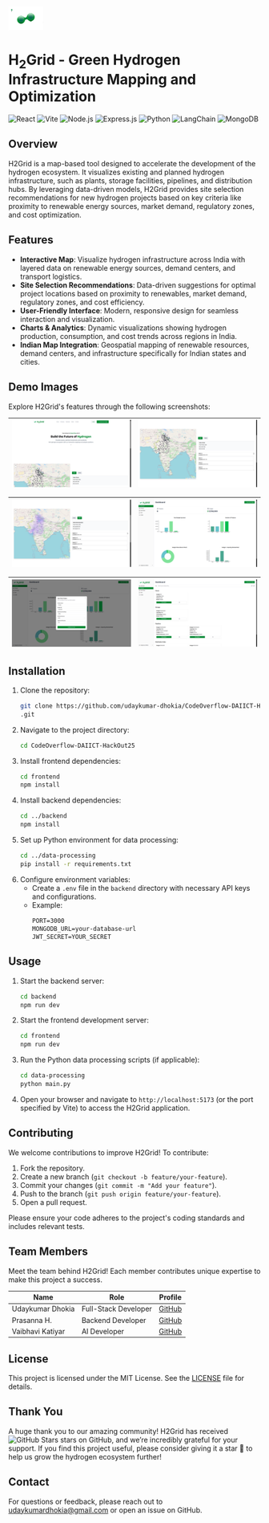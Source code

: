 <img src="./frontend/public/back.jpeg" width="70px"/>

# H<sub>2</sub>Grid - Green Hydrogen Infrastructure Mapping and Optimization

![React](https://img.shields.io/badge/React-20232A?style=for-the-badge&logo=react&logoColor=61DAFB)
![Vite](https://img.shields.io/badge/Vite-646CFF?style=for-the-badge&logo=vite&logoColor=white)
![Node.js](https://img.shields.io/badge/Node.js-339933?style=for-the-badge&logo=nodedotjs&logoColor=white)
![Express.js](https://img.shields.io/badge/Express.js-000000?style=for-the-badge&logo=express&logoColor=white)
![Python](https://img.shields.io/badge/Python-3776AB?style=for-the-badge&logo=python&logoColor=white)
![LangChain](https://img.shields.io/badge/LangChain-FF4F4F?style=for-the-badge&logo=langchain&logoColor=white)
![MongoDB](https://img.shields.io/badge/MongoDB-47A248?style=for-the-badge&logo=mongodb&logoColor=white)

## Overview

H2Grid is a map-based tool designed to accelerate the development of the hydrogen ecosystem. It visualizes existing and planned hydrogen infrastructure, such as plants, storage facilities, pipelines, and distribution hubs. By leveraging data-driven models, H2Grid provides site selection recommendations for new hydrogen projects based on key criteria like proximity to renewable energy sources, market demand, regulatory zones, and cost optimization.

## Features

- **Interactive Map**: Visualize hydrogen infrastructure across India with layered data on renewable energy sources, demand centers, and transport logistics.
- **Site Selection Recommendations**: Data-driven suggestions for optimal project locations based on proximity to renewables, market demand, regulatory zones, and cost efficiency.
- **User-Friendly Interface**: Modern, responsive design for seamless interaction and visualization.
- **Charts & Analytics**: Dynamic visualizations showing hydrogen production, consumption, and cost trends across regions in India.
- **Indian Map Integration**: Geospatial mapping of renewable resources, demand centers, and infrastructure specifically for Indian states and cities.

## Demo Images

Explore H2Grid's features through the following screenshots:

| ![Interactive Map](./frontend/public/demo/d1.png) | ![Site Selection](./frontend/public/demo/d2.png) |
| :-----------------------------------------------: | :----------------------------------------------: |

| ![Data Layers](./frontend/public/demo/d3.png) | ![Renewable Integration](./frontend/public/demo/d4.png) |
| :-------------------------------------------: | :-----------------------------------------------------: |

| ![Demand Centers](./frontend/public/demo/d5.png) | ![Cost Optimization](./frontend/public/demo/d6.png) |
| :----------------------------------------------: | :-------------------------------------------------: |

## Installation

1. Clone the repository:
   ```bash
   git clone https://github.com/udaykumar-dhokia/CodeOverflow-DAIICT-HackOut25
   .git
   ```
2. Navigate to the project directory:
   ```bash
   cd CodeOverflow-DAIICT-HackOut25
   ```
3. Install frontend dependencies:
   ```bash
   cd frontend
   npm install
   ```
4. Install backend dependencies:
   ```bash
   cd ../backend
   npm install
   ```
5. Set up Python environment for data processing:
   ```bash
   cd ../data-processing
   pip install -r requirements.txt
   ```
6. Configure environment variables:
   - Create a `.env` file in the `backend` directory with necessary API keys and configurations.
   - Example:
     ```
     PORT=3000
     MONGODB_URL=your-database-url
     JWT_SECRET=YOUR_SECRET
     ```

## Usage

1. Start the backend server:
   ```bash
   cd backend
   npm run dev
   ```
2. Start the frontend development server:
   ```bash
   cd frontend
   npm run dev
   ```
3. Run the Python data processing scripts (if applicable):
   ```bash
   cd data-processing
   python main.py
   ```
4. Open your browser and navigate to `http://localhost:5173` (or the port specified by Vite) to access the H2Grid application.

## Contributing

We welcome contributions to improve H2Grid! To contribute:

1. Fork the repository.
2. Create a new branch (`git checkout -b feature/your-feature`).
3. Commit your changes (`git commit -m "Add your feature"`).
4. Push to the branch (`git push origin feature/your-feature`).
5. Open a pull request.

Please ensure your code adheres to the project's coding standards and includes relevant tests.

## Team Members

Meet the team behind H2Grid! Each member contributes unique expertise to make this project a success.

| Name             | Role                 | Profile                                       |
| ---------------- | -------------------- | --------------------------------------------- |
| Udaykumar Dhokia | Full-Stack Developer | [GitHub](https://github.com/udaykumar-dhokia) |
| Prasanna H.      | Backend Developer    | [GitHub](https://github.com/prasanna00019)    |
| Vaibhavi Katiyar | AI Developer         | [GitHub](https://github.com/vaibhavi089)      |

## License

This project is licensed under the MIT License. See the [LICENSE](LICENSE) file for details.

## Thank You

A huge thank you to our amazing community! H2Grid has received ![GitHub Stars](https://img.shields.io/github/stars/udaykumar-dhokia/CodeOverflow-DAIICT-HackOut25?style=social) stars on GitHub, and we’re incredibly grateful for your support. If you find this project useful, please consider giving it a star 🌟 to help us grow the hydrogen ecosystem further!

## Contact

For questions or feedback, please reach out to [udaykumardhokia@gmail.com](mailto:udaykumardhokia@gmail.com) or open an issue on GitHub.
